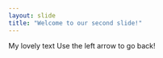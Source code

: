 ```yaml
---
layout: slide
title: "Welcome to our second slide!"
---
```

My lovely text
Use the left arrow to go back!
